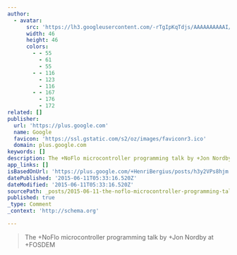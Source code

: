 ```yaml
---
author:
  - avatar:
      src: 'https://lh3.googleusercontent.com/-rTgIpKqTdjs/AAAAAAAAAAI/AAAAAAABAM8/5QywMqMDIrc/s46-c-k-no/photo.jpg'
      width: 46
      height: 46
      colors:
        - - 55
          - 61
          - 55
        - - 116
          - 123
          - 116
        - - 167
          - 176
          - 172
related: []
publisher:
  url: 'https://plus.google.com'
  name: Google
  favicon: 'https://ssl.gstatic.com/s2/oz/images/faviconr3.ico'
  domain: plus.google.com
keywords: []
description: The +NoFlo microcontroller programming talk by +Jon Nordby at +FOSDEM﻿ - Henri Bergius - Google+
app_links: []
isBasedOnUrl: 'https://plus.google.com/+HenriBergius/posts/h3y2VPs8hjm'
datePublished: '2015-06-11T05:33:16.520Z'
dateModified: '2015-06-11T05:33:16.520Z'
sourcePath: _posts/2015-06-11-the-noflo-microcontroller-programming-talk-by-jon-nordby-a.md
published: true
_type: Comment
_context: 'http://schema.org'

---
```

> The +NoFlo microcontroller programming talk by +Jon Nordby at +FOSDEM